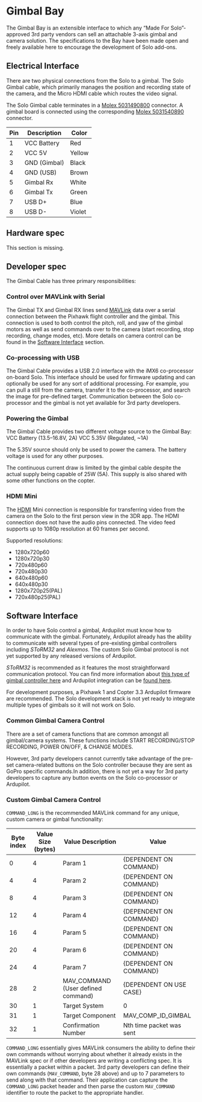 # Gimbal Bay

The Gimbal Bay is an extensible interface to which any “Made For Solo”-approved 3rd party vendors can sell an attachable 3-axis gimbal and camera solution. The specifications to the Bay have been made open and freely available here to encourage the development of Solo add-ons.

## Electrical Interface
There are two physical connections from the Solo to a gimbal. The Solo Gimbal cable, which primarily manages the position and recording state of the camera, and the Micro HDMI cable which routes the video signal. 

The Solo Gimbal cable terminates in a [Molex 5031490800](http://www.digikey.com/product-detail/en/5031490800/5031490800-ND/3071369) connector. A gimbal board is connected using the corresponding [Molex 5031540890](http://www.digikey.com/product-detail/en/5031540890/5031540890-ND/2819082) connector. 

Pin | Description | Color
--- | --- | ---
1 | VCC Battery | Red
2 | VCC 5V | Yellow
3 | GND (Gimbal) | Black
4 | GND (USB) | Brown
5 | Gimbal Rx | White
6 | Gimbal Tx | Green
7 | USB D+ | Blue
8 | USB D- | Violet

## Hardware spec

<aside class="todo">
This section is missing.
</aside>

## Developer spec

The Gimbal Cable has three primary responsibilities:

### Control over MAVLink with Serial

The Gimbal TX and Gimbal RX lines send [MAVLink](http://qgroundcontrol.org/mavlink/start) data over a serial connection between the Pixhawk flight controller and the gimbal. This connection is used to both control the pitch, roll, and yaw of the gimbal motors as well as send commands over to the camera (start recording, stop recording, change modes, etc). More details on camera control can be found in the [Software Interface](#software-interface) section.

### Co-processing with USB

The Gimbal Cable provides a USB 2.0 interface with the iMX6 co-processor on-board Solo. This interface should be used for firmware updating and can optionally be used for any sort of additional processing. For example, you can pull a still from the camera, transfer it to the co-processor, and search the image for pre-defined target. Communication between the Solo co-processor and the gimbal is not yet available for 3rd party developers.

### Powering the Gimbal

The Gimbal Cable provides two different voltage source to the Gimbal Bay:
VCC Battery (13.5&ndash;16.8V, 2A)
VCC 5.35V (Regulated, ~1A)

The 5.35V source should only be used to power the camera. The battery voltage is used for any other purposes.

<aside class="note">
The continuous current draw is limited by the gimbal cable despite the actual supply being capable of 25W (5A). This supply is also shared with some other functions on the copter.
</aside>

### HDMI Mini 

The [HDMI](https://en.wikipedia.org/wiki/HDMI) Mini connection is responsible for transferring video from the camera on the Solo to the first person view in the 3DR app. The HDMI connection does not have the audio pins connected. The video feed supports up to 1080p resolution at 60 frames per second.

Supported resolutions:

* 1280x720p60
* 1280x720p30
* 720x480p60
* 720x480p30
* 640x480p60
* 640x480p30
* 1280x720p25(PAL)
* 720x480p25(PAL)

## Software Interface

In order to have Solo control a gimbal, Ardupilot must know how to communicate with the gimbal. Fortunately, Ardupilot already has the ability to communicate with several types of pre-existing gimbal controllers including *SToRM32* and *Alexmos*. The custom Solo Gimbal protocol is not yet supported by any released versions of Ardupilot. 

*SToRM32* is recommended as it features the most straightforward communication protocol. You can find more information about [this type of gimbal controller here](http://www.olliw.eu/storm32bgc-wiki/Main_Page) and Ardupilot integration can be [found here](http://copter.ardupilot.com/wiki/common-storm32-gimbal/).

<aside class="caution">
For development purposes, a Pixhawk 1 and Copter 3.3 Ardupilot firmware are recommended. The Solo development stack is not yet ready to integrate multiple types of gimbals so it will not work on Solo. 
</aside>


### Common Gimbal Camera Control
There are a set of camera functions that are common amongst all gimbal/camera systems. These functions include START RECORDING/STOP RECORDING, POWER ON/OFF, & CHANGE MODES.

However, 3rd party developers cannot currently take advantage of the pre-set camera-related buttons on the Solo controller because they are sent as GoPro specific commands.In addition, there is not yet a way for 3rd party developers to capture any button events on the Solo co-processor or Ardupilot.

### Custom Gimbal Camera Control

`COMMAND_LONG` is the recommended MAVLink command for any unique, custom camera or gimbal functionality:

Byte index | Value Size (bytes) | Value Description | Value
--- | --- | --- | ---
0 | 4 | Param 1 | {DEPENDENT ON COMMAND}
4 | 4 | Param 2 | {DEPENDENT ON COMMAND}
8 | 4 | Param 3 | {DEPENDENT ON COMMAND}
12 | 4 | Param 4 | {DEPENDENT ON COMMAND}
16 | 4 | Param 5 | {DEPENDENT ON COMMAND}
20 | 4 | Param 6 | {DEPENDENT ON COMMAND}
24 | 4 | Param 7 | {DEPENDENT ON COMMAND}
28 | 2 | MAV_COMMAND (User defined command) | {DEPENDENT ON USE CASE}
30 | 1 | Target System | 0
31 | 1 | Target Component | MAV_COMP_ID_GIMBAL
32 | 1 | Confirmation Number | Nth time packet was sent

`COMMAND_LONG` essentially gives MAVLink consumers the ability to define their own commands without worrying about whether it already exists in the MAVLink spec or if other developers are writing a conflicting spec. It is essentially a packet within a packet. 3rd party developers can define their own commands (`MAV_COMMAND`, byte 28 above) and up to 7 parameters to send along with that command. Their application can capture the `COMMAND_LONG` packet header and then parse the custom `MAV_COMMAND` identifier to route the packet to the appropriate handler.

